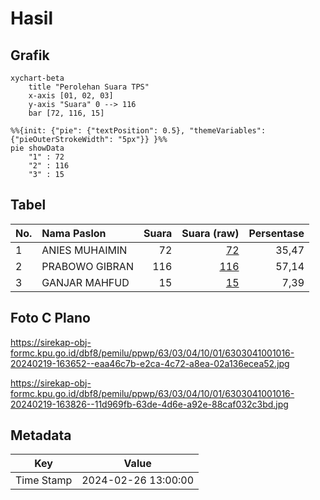 # Hasil

## Grafik

```mermaid
xychart-beta
    title "Perolehan Suara TPS"
    x-axis [01, 02, 03]
    y-axis "Suara" 0 --> 116
    bar [72, 116, 15]
```

```mermaid
%%{init: {"pie": {"textPosition": 0.5}, "themeVariables": {"pieOuterStrokeWidth": "5px"}} }%%
pie showData
    "1" : 72
    "2" : 116
    "3" : 15
```

## Tabel

| No. | Nama Paslon    | Suara | Suara (raw) | Persentase |
|:--- |:-------------- | -----:| -----------:| ----------:|
| 1   | ANIES MUHAIMIN | 72    | [72][p-1]   | 35,47      |
| 2   | PRABOWO GIBRAN | 116   | [116][p-2]  | 57,14      |
| 3   | GANJAR MAHFUD  | 15    | [15][p-3]   | 7,39       |


[p-1]: https://github.com/gigit-pemilu/pemilu-2024/blob/main/pilpres/hitung-suara/sub/63-kalimantan-selatan/sub/03-banjar/sub/04-sungai-tabuk/sub/1001-sungai-lulut/sub/016-tps/sub/paslon-1.txt
[p-2]: https://github.com/gigit-pemilu/pemilu-2024/blob/main/pilpres/hitung-suara/sub/63-kalimantan-selatan/sub/03-banjar/sub/04-sungai-tabuk/sub/1001-sungai-lulut/sub/016-tps/sub/paslon-2.txt
[p-3]: https://github.com/gigit-pemilu/pemilu-2024/blob/main/pilpres/hitung-suara/sub/63-kalimantan-selatan/sub/03-banjar/sub/04-sungai-tabuk/sub/1001-sungai-lulut/sub/016-tps/sub/paslon-3.txt

## Foto C Plano

https://sirekap-obj-formc.kpu.go.id/dbf8/pemilu/ppwp/63/03/04/10/01/6303041001016-20240219-163652--eaa46c7b-e2ca-4c72-a8ea-02a136ecea52.jpg

https://sirekap-obj-formc.kpu.go.id/dbf8/pemilu/ppwp/63/03/04/10/01/6303041001016-20240219-163826--11d969fb-63de-4d6e-a92e-88caf032c3bd.jpg


## Metadata

| Key        | Value               |
| ---------- | ------------------- |
| Time Stamp | 2024-02-26 13:00:00 |




